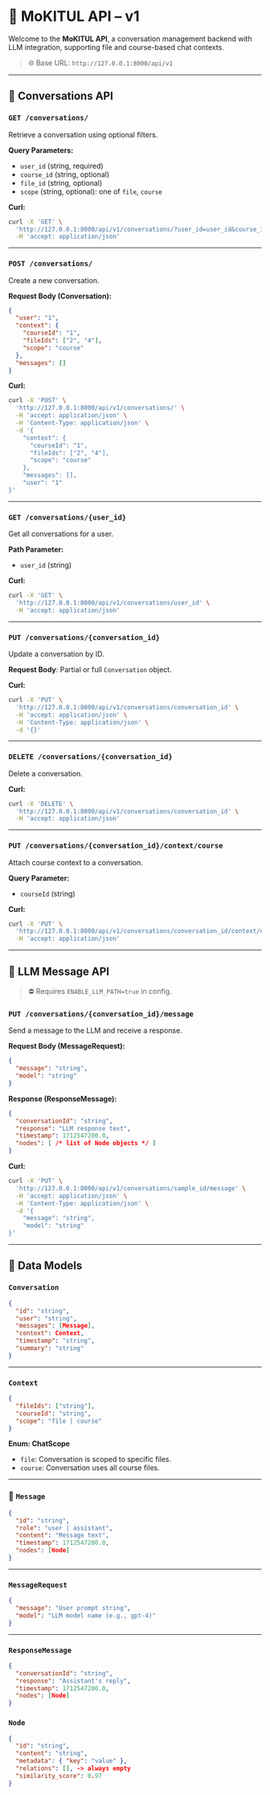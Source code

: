 # 📘 MoKITUL API – v1

Welcome to the **MoKITUL API**, a conversation management backend with LLM integration, supporting file and course-based chat contexts.

> 🌐 Base URL: `http://127.0.0.1:8000/api/v1`

---

## 💬 Conversations API

### `GET /conversations/`

Retrieve a conversation using optional filters.

**Query Parameters:**
- `user_id` (string, required)
- `course_id` (string, optional)
- `file_id` (string, optional)
- `scope` (string, optional): one of `file`, `course`

**Curl:**
```bash
curl -X 'GET' \
  'http://127.0.0.1:8000/api/v1/conversations/?user_id=user_id&course_id=course_id&file_id=file_id&scope=file' \
  -H 'accept: application/json'
```

---

### `POST /conversations/`

Create a new conversation.

**Request Body (Conversation):**
```json
{
  "user": "1",
  "context": {
    "courseId": "1",
    "fileIds": ["2", "4"],
    "scope": "course"
  },
  "messages": []
}
```

**Curl:**
```bash
curl -X 'POST' \
  'http://127.0.0.1:8000/api/v1/conversations/' \
  -H 'accept: application/json' \
  -H 'Content-Type: application/json' \
  -d '{
    "context": {
      "courseId": "1",
      "fileIds": ["2", "4"],
      "scope": "course"
    },
    "messages": [],
    "user": "1"
}'
```

---

### `GET /conversations/{user_id}`

Get all conversations for a user.

**Path Parameter:**
- `user_id` (string)

**Curl:**
```bash
curl -X 'GET' \
  'http://127.0.0.1:8000/api/v1/conversations/user_id' \
  -H 'accept: application/json'
```

---

### `PUT /conversations/{conversation_id}`

Update a conversation by ID.

**Request Body**: Partial or full `Conversation` object.

**Curl:**
```bash
curl -X 'PUT' \
  'http://127.0.0.1:8000/api/v1/conversations/conversation_id' \
  -H 'accept: application/json' \
  -H 'Content-Type: application/json' \
  -d '{}'
```

---

### `DELETE /conversations/{conversation_id}`

Delete a conversation.

**Curl:**
```bash
curl -X 'DELETE' \
  'http://127.0.0.1:8000/api/v1/conversations/conversation_id' \
  -H 'accept: application/json'
```

---

### `PUT /conversations/{conversation_id}/context/course`

Attach course context to a conversation.

**Query Parameter:**
- `courseId` (string)

**Curl:**
```bash
curl -X 'PUT' \
  'http://127.0.0.1:8000/api/v1/conversations/conversation_id/context/course?courseId=courseId' \
  -H 'accept: application/json'
```

---

## 💬 LLM Message API

> ⛔️ Requires `ENABLE_LLM_PATH=true` in config.

### `PUT /conversations/{conversation_id}/message`

Send a message to the LLM and receive a response.

**Request Body (MessageRequest):**
```json
{
  "message": "string",
  "model": "string"
}
```

**Response (ResponseMessage):**
```json
{
  "conversationId": "string",
  "response": "LLM response text",
  "timestamp": 1712547200.0,
  "nodes": [ /* list of Node objects */ ]
}
```

**Curl:**
```bash
curl -X 'PUT' \
  'http://127.0.0.1:8000/api/v1/conversations/sample_id/message' \
  -H 'accept: application/json' \
  -H 'Content-Type: application/json' \
  -d '{
    "message": "string",
    "model": "string"
}'
```

---

## 🧹 Data Models

### `Conversation`

```json
{
  "id": "string",
  "user": "string",
  "messages": [Message],
  "context": Context,
  "timestamp": "string",
  "summary": "string"
}
```

---

### `Context`

```json
{
  "fileIds": ["string"],
  "courseId": "string",
  "scope": "file | course"
}
```

**Enum: ChatScope**
- `file`: Conversation is scoped to specific files.
- `course`: Conversation uses all course files.

---

### 🔹 `Message`

```json
{
  "id": "string",
  "role": "user | assistant",
  "content": "Message text",
  "timestamp": 1712547200.0,
  "nodes": [Node]
}
```

---

### `MessageRequest`

```json
{
  "message": "User prompt string",
  "model": "LLM model name (e.g., gpt-4)"
}
```

---

### `ResponseMessage`

```json
{
  "conversationId": "string",
  "response": "Assistant's reply",
  "timestamp": 1712547200.0,
  "nodes": [Node]
}
```

### `Node`
```json
{
  "id": "string",
  "content": "string",
  "metadata": { "key": "value" },
  "relations": [], -> always empty
  "similarity_score": 0.97
}
```
